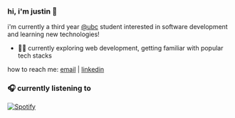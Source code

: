 ### hi, i'm justin 👋

i'm currently a third year [@ubc](https://www.bme.ubc.ca/) student interested in software development and learning new technologies!

- 👨‍💻 currently exploring web development, getting familiar with popular tech stacks

how to reach me: [email](mailto:justincho63@gmail.com) | [linkedin](https://www.linkedin.com/in/justin-cho-97b330198/)

### 🎧 currently listening to
[![Spotify](https://novatorem-blush.vercel.app/api/spotify)](https://open.spotify.com/user/justinlisteningtomusic123)





